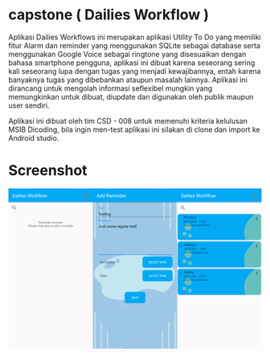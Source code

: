 # capstone ( Dailies Workflow )

Aplikasi Dailies Workflows ini merupakan aplikasi Utility To Do yang memiliki fitur Alarm dan reminder yang menggunakan SQLite sebagai database serta menggunakan Google Voice sebagai ringtone yang disesuaikan dengan bahasa smartphone pengguna, aplikasi ini dibuat karena seseorang sering kali seseorang lupa dengan tugas yang menjadi kewajibannya, entah karena banyaknya tugas yang dibebankan ataupun masalah lainnya. Aplikasi ini dirancang untuk mengolah informasi seflexibel mungkin yang memungkinkan untuk dibuat, diupdate dan digunakan oleh publik maupun user sendiri.

Aplikasi ini dibuat oleh tim CSD - 008 untuk memenuhi kriteria kelulusan MSIB Dicoding, bila ingin men-test aplikasi ini silakan di clone dan import ke Android studio.

# Screenshot
![alt text](https://github.com/V-Nuril/capstone/blob/main/Screenshot/Demo.png)

